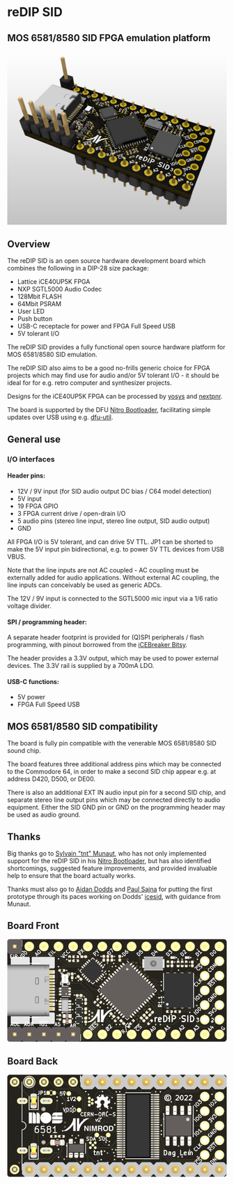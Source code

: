 # reDIP SID

## MOS 6581/8580 SID FPGA emulation platform
![Board](documentation/reDIP-SID-board.png)

## Overview
The reDIP SID is an open source hardware development board which combines the following in a DIP-28 size package:

* Lattice iCE40UP5K FPGA
* NXP SGTL5000 Audio Codec
* 128Mbit FLASH
* 64Mbit PSRAM
* User LED
* Push button
* USB-C receptacle for power and FPGA Full Speed USB
* 5V tolerant I/O

The reDIP SID provides a fully functional open source hardware platform for MOS 6581/8580 SID emulation.

The reDIP SID also aims to be a good no-frills generic choice for FPGA projects which may find use for audio and/or 5V tolerant I/O -
it should be ideal for for e.g. retro computer and synthesizer projects.

Designs for the iCE40UP5K FPGA can be processed by [yosys](https://github.com/YosysHQ/yosys/) and [nextpnr](https://github.com/YosysHQ/nextpnr/).

The board is supported by the DFU [Nitro Bootloader](https://github.com/no2fpga/no2bootloader/), facilitating simple updates over USB using e.g. [dfu-util](http://dfu-util.sourceforge.net/).

## General use

### I/O interfaces

#### Header pins:

* 12V / 9V input (for SID audio output DC bias / C64 model detection)
* 5V input
* 19 FPGA GPIO
* 3 FPGA current drive / open-drain I/O
* 5 audio pins (stereo line input, stereo line output, SID audio output)
* GND

All FPGA I/O is 5V tolerant, and can drive 5V TTL. JP1 can be shorted to make the 5V input pin bidirectional, e.g. to power 5V TTL devices from USB VBUS.

Note that the line inputs are not AC coupled - AC coupling must be externally added for audio applications.
Without external AC coupling, the line inputs can conceivably be used as generic ADCs.

The 12V / 9V input is connected to the SGTL5000 mic input via a 1/6 ratio voltage divider.

#### SPI / programming header:

A separate header footprint is provided for (Q)SPI peripherals / flash programming, with pinout borrowed from the [iCEBreaker Bitsy](https://github.com/icebreaker-fpga/icebreaker).

The header provides a 3.3V output, which may be used to power external devices. The 3.3V rail is supplied by a 700mA LDO.

#### USB-C functions:

* 5V power
* FPGA Full Speed USB

## MOS 6581/8580 SID compatibility

The board is fully pin compatible with the venerable MOS 6581/8580 SID sound chip.

The board features three additional address pins which may be connected to the Commodore 64, in order to make a second SID chip appear e.g. at address D420, D500, or DE00.

There is also an additional EXT IN audio input pin for a second SID chip, and separate stereo line output pins which may be connected directly to audio equipment.
Either the SID GND pin or GND on the programming header may be used as audio ground.

## Thanks

Big thanks go to [Sylvain "tnt" Munaut](https://github.com/smunaut/), who has not only implemented support for the reDIP SID in his [Nitro Bootloader](https://github.com/no2fpga/no2bootloader/),
but has also identified shortcomings, suggested feature improvements, and provided invaluable help to ensure that the board actually works.

Thanks must also go to [Aidan Dodds](https://github.com/bit-hack) and [Paul Sajna](https://github.com/sajattack)
for putting the first prototype through its paces working on Dodds' [icesid](https://github.com/bit-hack/icesid), with guidance from Munaut.

## Board Front
![Board Front](documentation/reDIP-SID-board-front.png)

## Board Back
![Board Back](documentation/reDIP-SID-board-back.png)
